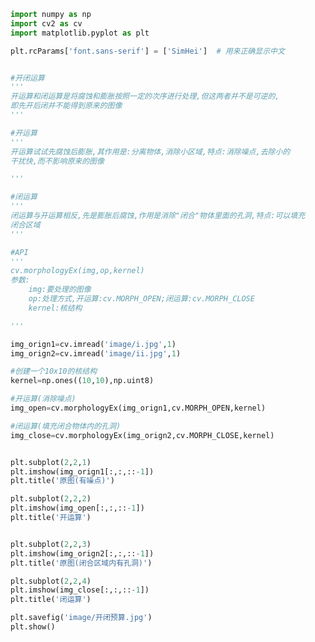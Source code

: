 
<BlogInfo id="632" title="19.开闭运算" author="白日梦想猿" pv=0 read_times=0 pre_cost_time=0分53秒 category="图像处理" tag_list="['图像处理']" create_time="2021.08.12 10:15:49" update_time="2021.08.12 10:44:02" />

```python
import numpy as np
import cv2 as cv
import matplotlib.pyplot as plt

plt.rcParams['font.sans-serif'] = ['SimHei']  # 用来正确显示中文


#开闭运算
'''
开运算和闭运算是将腐蚀和膨胀按照一定的次序进行处理,但这两者并不是可逆的,
即先开后闭并不能得到原来的图像
'''

#开运算
'''
开运算试试先腐蚀后膨胀,其作用是:分离物体,消除小区域,特点:消除噪点,去除小的
干扰快,而不影响原来的图像

'''

#闭运算
'''
闭运算与开运算相反,先是膨胀后腐蚀,作用是消除"闭合"物体里面的孔洞,特点:可以填充
闭合区域
'''

#API
'''
cv.morphologyEx(img,op,kernel)
参数:
    img:要处理的图像
    op:处理方式,开运算:cv.MORPH_OPEN;闭运算:cv.MORPH_CLOSE
    kernel:核结构

'''

img_orign1=cv.imread('image/i.jpg',1)
img_orign2=cv.imread('image/ii.jpg',1)

#创建一个10x10的核结构
kernel=np.ones((10,10),np.uint8)

#开运算(消除噪点)
img_open=cv.morphologyEx(img_orign1,cv.MORPH_OPEN,kernel)

#闭运算(填充闭合物体内的孔洞)
img_close=cv.morphologyEx(img_orign2,cv.MORPH_CLOSE,kernel)


plt.subplot(2,2,1)
plt.imshow(img_orign1[:,:,::-1])
plt.title('原图(有噪点)')

plt.subplot(2,2,2)
plt.imshow(img_open[:,:,::-1])
plt.title('开运算')


plt.subplot(2,2,3)
plt.imshow(img_orign2[:,:,::-1])
plt.title('原图(闭合区域内有孔洞)')

plt.subplot(2,2,4)
plt.imshow(img_close[:,:,::-1])
plt.title('闭运算')

plt.savefig('image/开闭预算.jpg')
plt.show()



```

